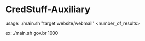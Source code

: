 # CredStuff-Auxiliary

usage: ./main.sh "target website/webmail" <number_of_results> 


ex: ./main.sh gov.br 1000
